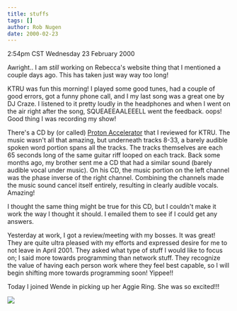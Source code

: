 ```yaml
---
title: stuffs
tags: []
author: Rob Nugen
date: 2000-02-23
---
```


<title>Stuffs</title>
<p class=date>2:54pm CST Wednesday 23 February 2000</p>

<p>Awright.. I am <em>still</em> working on Rebecca's website thing
that I mentioned a couple days ago.  This has taken just way way too
long!

<p>KTRU was fun this morning!  I played some good tunes, had a couple
of good errors, got a funny phone call, and I my last song was a great
one by DJ Craze.  I listened to it pretty loudly in the headphones and
when I went on the air right after the song, SQUEAEEAALEEELL went the
feedback.  oops!   Good thing I was recording my show!

<p>There's a CD by (or called) <a
href="http://www.protonaccelerator.com">Proton Accelerator</a> that I
reviewed for KTRU.  The music wasn't all that amazing, but underneath
tracks 8-33, a barely audible spoken word portion spans all the
tracks.  The tracks themselves are each 65 seconds long of the same
guitar riff looped on each track.  Back some months ago, my brother
sent me a CD that had a similar sound (barely audible vocal under
music).  On his CD, the music portion on the left channel was the
phase inverse of the right channel.  Combining the channels made the
music sound cancel itself entirely, resulting in clearly audible
vocals.  Amazing!

<p>I thought the same thing might be true for this CD, but I couldn't
make it work the way I thought it should.  I emailed them to see if I
could get any answers.

<p>Yesterday at work, I got a review/meeting with my bosses.  It was
great!  They are quite ultra pleased with my efforts and expressed
desire for me to not leave in April 2001.  They asked what type of
stuff I would like to focus on; I said more towards programming than
network stuff.  They recognize the value of having each person work
where they feel best capable, so I will begin shifting more towards
programming soon!  Yippee!!

<p>Today I joined Wende in picking up her Aggie Ring.  She was so
excited!!!

<p><img src='/images/rob/wL-ROB.gif'>

